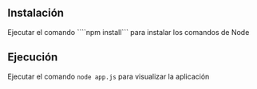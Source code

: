 ## Instalación

Ejecutar el comando ````npm install``` para instalar los comandos de Node

## Ejecución

Ejecutar el comando ```node app.js``` para visualizar la aplicación